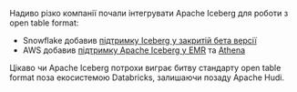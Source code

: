 Надиво різко компанії почали інтегрувати Apache Iceberg для роботи з open table format: 
- Snowflake добавив [підтримку Iceberg у закритій бета версії](https://www.snowflake.com/blog/expanding-the-data-cloud-with-apache-iceberg/)
- AWS добавив [підтримку Apache Iceberg у EMR](https://aws.amazon.com/about-aws/whats-new/2022/01/amazon-emr-supports-apache-iceberg/) та [Athena](https://aws.amazon.com/about-aws/whats-new/2021/11/amazon-athena-acid-apache-iceberg/)

Цікаво чи Apache Iceberg потрохи виграє битву стандарту open table format поза екосистемою Databricks, залишаючи позаду Apache Hudi.